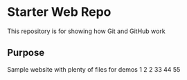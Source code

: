 # Starter Web Repo

This repository is for showing how Git and GitHub work

## Purpose

Sample website with plenty of files for demos
 1
 2
 2
 33
 44
 55
 
